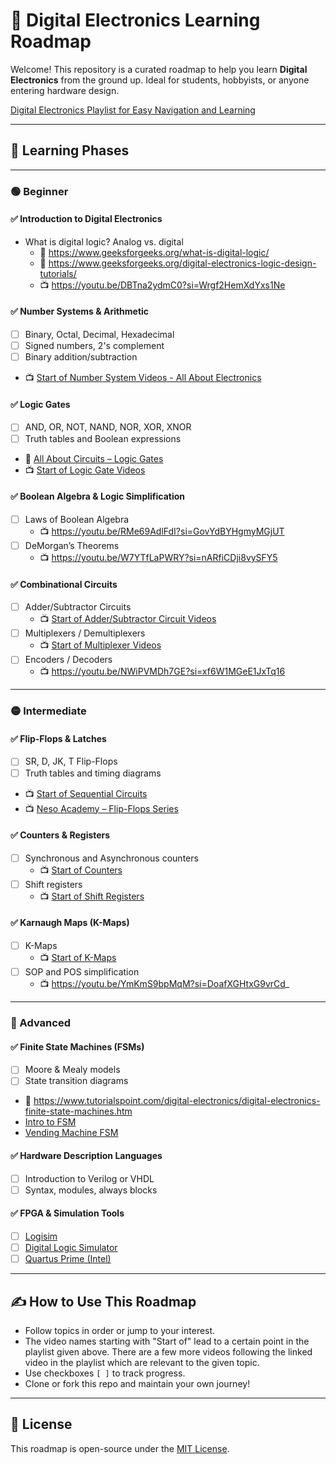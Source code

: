 # 🧭 Digital Electronics Learning Roadmap

Welcome! This repository is a curated roadmap to help you learn **Digital Electronics** from the ground up. Ideal for students, hobbyists, or anyone entering hardware design.

[Digital Electronics Playlist for Easy Navigation and Learning](https://youtube.com/playlist?list=PLwjK_iyK4LLBC_so3odA64E2MLgIRKafl&si=QRme7aEatHJV55Ht)

---

## 🧠 Learning Phases

---

### 🟢 Beginner

#### ✅ Introduction to Digital Electronics
- What is digital logic? Analog vs. digital
  - 📖 https://www.geeksforgeeks.org/what-is-digital-logic/
  - 📖 https://www.geeksforgeeks.org/digital-electronics-logic-design-tutorials/
  - 📺 https://youtu.be/DBTna2ydmC0?si=Wrgf2HemXdYxs1Ne

#### ✅ Number Systems & Arithmetic
- [ ] Binary, Octal, Decimal, Hexadecimal
- [ ] Signed numbers, 2's complement
- [ ] Binary addition/subtraction
- 📺 [Start of Number System Videos - All About Electronics](https://youtu.be/XrSgsJ-28Do?si=UM8MKPGQkAKfzFb0)

#### ✅ Logic Gates
- [ ] AND, OR, NOT, NAND, NOR, XOR, XNOR
- [ ] Truth tables and Boolean expressions
- 📖 [All About Circuits – Logic Gates](https://www.allaboutcircuits.com/textbook/digital/chpt-3/logic-gates/)
- 📺 [Start of Logic Gate Videos](https://youtu.be/0lwhoQ5aQe8?si=Ngx9FgC3saR0CTNA)

#### ✅ Boolean Algebra & Logic Simplification
- [ ] Laws of Boolean Algebra
  - 📺 https://youtu.be/RMe69AdlFdI?si=GovYdBYHgmyMGjUT
- [ ] DeMorgan’s Theorems
  - 📺 https://youtu.be/W7YTfLaPWRY?si=nARfiCDji8vySFY5

#### ✅ Combinational Circuits
- [ ] Adder/Subtractor Circuits
  - 📺 [Start of Adder/Subtractor Circuit Videos](https://youtu.be/5XbRIVWFRIw?si=lHBzsHbmcD6S4tr7)
- [ ] Multiplexers / Demultiplexers
  - 📺 [Start of Multiplexer Videos](https://youtu.be/aQlF-9i3fAA?si=1qIjllpkKx56jvZC)
- [ ] Encoders / Decoders
  - 📺 https://youtu.be/NWiPVMDh7GE?si=xf6W1MGeE1JxTq16

---

### 🟡 Intermediate

#### ✅ Flip-Flops & Latches
- [ ] SR, D, JK, T Flip-Flops
- [ ] Truth tables and timing diagrams
- 📺 [Start of Sequential Circuits](https://youtu.be/fLN1YOmuAr8?si=cEHt0SAo2grxBJBS)
- 📺 [Neso Academy – Flip-Flops Series](https://www.youtube.com/playlist?list=PLBlnK6fEyqRjq1jsbT1g1Jcl8g1Ni-NZb)

#### ✅ Counters & Registers
- [ ] Synchronous and Asynchronous counters
  - 📺 [Start of Counters](https://youtu.be/AKe2T5BkI1U?si=7-xz6LumVTaatDi7)
- [ ] Shift registers
  - 📺 [Start of Shift Registers](https://youtu.be/bAQfPQqKCHs?si=ofAocFwVD6_gWoZL)


#### ✅ Karnaugh Maps (K-Maps)
- [ ] K-Maps
  - 📺 [Start of K-Maps](https://youtu.be/lw1STgKUpW0?si=GqeWtc_9E89aZook)
- [ ] SOP and POS simplification
  - 📺 https://youtu.be/YmKmS9bpMqM?si=DoafXGHtxG9vrCd_

---

### 🔴 Advanced

#### ✅ Finite State Machines (FSMs)
- [ ] Moore & Mealy models
- [ ] State transition diagrams
- 📖 https://www.tutorialspoint.com/digital-electronics/digital-electronics-finite-state-machines.htm
- [Intro to FSM](./resources/Intro_to_FSM.pdf)
- [Vending Machine FSM](./resources/Vending_Machine_FSM.pdf)

#### ✅ Hardware Description Languages
- [ ] Introduction to Verilog or VHDL
- [ ] Syntax, modules, always blocks

#### ✅ FPGA & Simulation Tools
- [ ] [Logisim](http://www.cburch.com/logisim/)
- [ ] [Digital Logic Simulator](https://github.com/hneemann/Digital)
- [ ] [Quartus Prime (Intel)](https://www.intel.com/content/www/us/en/software/programmable/quartus-prime/overview.html)

---


## ✍️ How to Use This Roadmap

- Follow topics in order or jump to your interest.
- The video names starting with "Start of" lead to a certain point in the playlist given above. There are a few more videos following the linked video in the playlist which are relevant to the given topic.
- Use checkboxes `[ ]` to track progress.
- Clone or fork this repo and maintain your own journey!


---

## 📜 License

This roadmap is open-source under the [MIT License](./LICENSE).
